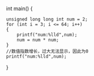 int main()
{
	
	unsigned long long int num = 2;
	for (int i = 3; i <= 64; i++)
	{
		printf("num:%lld",num);
		num = num * num;
	}
	//数值指数增长，过大无法显示，因此为0
	printf("num:%lld",num);
}